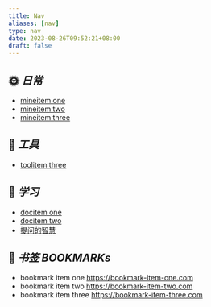 ```yaml
---
title: Nav
aliases: [nav]
type: nav
date: 2023-08-26T09:52:21+08:00
draft: false
---
```




<div class="nav">

## 🌞 *日常*
- [mineitem one](/)
- [mineitem two](/archive)
- [mineitem three](https://nav-item-three.com)
 
## 🔨 *工具*
- [toolitem three](https://nav-item-three.com)

## 📑 *学习*
- [docitem one](/)
- [docitem two](/archive)
- [提问的智慧](https://github.com/tvvocold/How-To-Ask-Questions-The-Smart-Way)

</div>

## 🔖 *书签 BOOKMARKs*

<div class="bookmark">

- bookmark item one https://bookmark-item-one.com
- bookmark item two https://bookmark-item-two.com
- bookmark item three https://bookmark-item-three.com

</div>